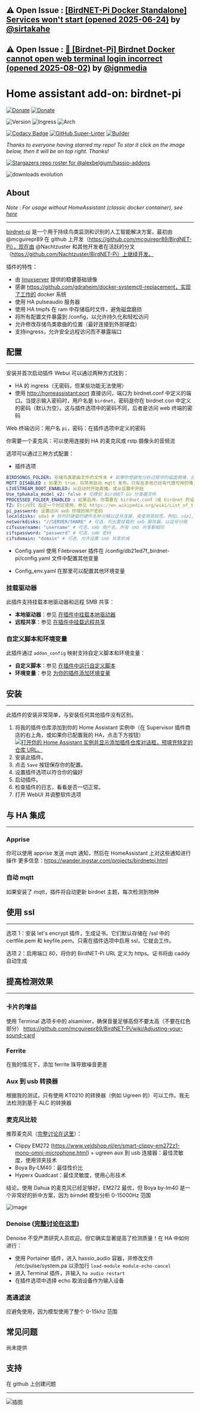 ## &#9888; Open Issue : [[BirdNET-Pi Docker Standalone] Services won't start (opened 2025-06-24)](https://github.com/alexbelgium/hassio-addons/issues/1927) by [@sirtakahe](https://github.com/sirtakahe)
## &#9888; Open Issue : [🐛 [Birdnet-Pi] Birdnet Docker cannot open web terminal login incorrect (opened 2025-08-02)](https://github.com/alexbelgium/hassio-addons/issues/1991) by [@ignmedia](https://github.com/ignmedia)

# Home assistant add-on: birdnet-pi

[![Donate][donation-badge]](https://www.buymeacoffee.com/alexbelgium)
[![Donate][paypal-badge]](https://www.paypal.com/donate/?hosted_button_id=DZFULJZTP3UQA)

![Version](https://img.shields.io/badge/dynamic/json?label=Version&query=%24.version&url=https%3A%2F%2Fraw.githubusercontent.com%2Falexbelgium%2Fhassio-addons%2Fmaster%2Fbirdnet-pi%2Fconfig.json)
![Ingress](https://img.shields.io/badge/dynamic/json?label=Ingress&query=%24.ingress&url=https%3A%2F%2Fraw.githubusercontent.com%2Falexbelgium%2Fhassio-addons%2Fmaster%2Fbirdnet-pi%2Fconfig.json)
![Arch](https://img.shields.io/badge/dynamic/json?color=success&label=Arch&query=%24.arch&url=https%3A%2F%2Fraw.githubusercontent.com%2Falexbelgium%2Fhassio-addons%2Fmaster%2Fbirdnet-pi%2Fconfig.json)

[![Codacy Badge](https://app.codacy.com/project/badge/Grade/9c6cf10bdbba45ecb202d7f579b5be0e)](https://www.codacy.com/gh/alexbelgium/hassio-addons/dashboard?utm_source=github.com&utm_medium=referral&utm_content=alexbelgium/hassio-addons&utm_campaign=Badge_Grade)
[![GitHub Super-Linter](https://img.shields.io/github/actions/workflow/status/alexbelgium/hassio-addons/weekly-supelinter.yaml?label=Lint%20code%20base)](https://github.com/alexbelgium/hassio-addons/actions/workflows/weekly-supelinter.yaml)
[![Builder](https://img.shields.io/github/actions/workflow/status/alexbelgium/hassio-addons/onpush_builder.yaml?label=Builder)](https://github.com/alexbelgium/hassio-addons/actions/workflows/onpush_builder.yaml)

[donation-badge]: https://img.shields.io/badge/Buy%20me%20a%20coffee%20(no%20paypal)-%23d32f2f?logo=buy-me-a-coffee&style=flat&logoColor=white
[paypal-badge]: https://img.shields.io/badge/Buy%20me%20a%20coffee%20with%20Paypal-0070BA?logo=paypal&style=flat&logoColor=white

_Thanks to everyone having starred my repo! To star it click on the image below, then it will be on top right. Thanks!_

[![Stargazers repo roster for @alexbelgium/hassio-addons](https://raw.githubusercontent.com/alexbelgium/hassio-addons/master/.github/stars2.svg)](https://github.com/alexbelgium/hassio-addons/stargazers)

![downloads evolution](https://raw.githubusercontent.com/alexbelgium/hassio-addons/master/birdnet-pi/stats.png)

## About

_Note : For usage without HomeAssistant (classic docker container), see [here](https://github.com/alexbelgium/hassio-addons/blob/master/birdnet-pi/README_standalone.md)_

---

[birdnet-pi](https://github.com/Nachtzuster/BirdNET-Pi) 是一个用于持续鸟类监测和识别的人工智能解决方案，最初由 @mcguirepr89 在 github 上开发（https://github.com/mcguirepr89/BirdNET-Pi），现在由 @Nachtzuster 和其他开发者在活跃的分叉（https://github.com/Nachtzuster/BirdNET-Pi）上继续开发。

插件的特性：
- 由 [linuxserver](https://github.com/linuxserver/docker-baseimage-debian) 提供的稳健基础镜像
- 感谢 https://github.com/gdraheim/docker-systemctl-replacement，实现了工作的 docker 系统
- 使用 HA pulseaudio 服务器
- 使用 HA tmpfs 在 ram 中存储临时文件，避免磁盘磨损
- 将所有配置文件暴露到 /config，以允许持久化和轻松访问
- 允许修改存储鸟类歌曲的位置（最好连接到外部硬盘）
- 支持ingress，允许安全远程访问而不暴露端口

## 配置

---

安装并首次启动插件
Webui 可以通过两种方式找到：
- HA 的 ingress（无密码，但某些功能无法使用）
- 使用 <http://homeassistant:port> 直接访问，端口为 birdnet.conf 中定义的端口。当提示输入密码时，用户名是 `birdnet`，密码是你在 birdnet.con 中定义的密码（默认为空）。这与插件选项中的密码不同，后者是访问 web 终端的密码

Web 终端访问：用户名 `pi`，密码：在插件选项中定义的密码

你需要一个麦克风：可以使用连接到 HA 的麦克风或 rstp 摄像头的音频流

选项可以通过三种方式配置：

- 插件选项

```yaml
BIRDSONGS_FOLDER: 存储鸟类歌曲文件的文件夹 # 如果你想避免分析过程中的磁盘拥堵，应该使用 ssd
MQTT_DISABLED : 如果为 true，将禁用自动 mqtt 发布。只有在本地已经有代理可用的情况下才有效
LIVESTREAM_BOOT_ENABLED: 从启动时开始直播，或从设置中开始
Use_tphakala_model_v2: false # 切换到 BirdNET-Go 分类器文件
PROCESSED_FOLDER_ENABLED : 如果启用，你需要在 birdnet.conf（或 birdnet 的设置）中设置最后保存的 wav 文件数量，这些文件将保存在 tmpfs 中的临时文件夹 "/tmp/Processed" 内（因此不会导致磁盘磨损），如果你想要检索它们。这个数量可以从插件选项中调整
TZ: Etc/UTC 指定一个时区使用，参见 https://en.wikipedia.org/wiki/List_of_tz_database_time_zones#List
pi_password: 设置访问 web 终端的用户密码
localdisks: sda1 # 将你的硬盘的硬件名称分隔以逗号连接，或使用其标签。例如。sda1, sdb1, MYNAS...
networkdisks: "//SERVER/SHARE" # 可选，列出要挂载的 smb 服务器，以逗号分隔
cifsusername: "username" # 可选，smb 用户名，所有 smb 共享都相同
cifspassword: "password" # 可选，smb 密码
cifsdomain: "domain" # 可选，允许设置 smb 共享的域
```

- Config.yaml
使用 Filebrowser 插件在 /config/db21ed7f_birdnet-pi/config.yaml 文件中配置其他变量

- Config_env.yaml
在那里可以配置其他环境变量

### 挂载驱动器

此插件支持挂载本地驱动器和远程 SMB 共享：

- **本地驱动器**：参见 [在插件中挂载本地驱动器](https://github.com/alexbelgium/hassio-addons/wiki/Mounting-Local-Drives-in-Addons)
- **远程共享**：参见 [在插件中挂载远程共享](https://github.com/alexbelgium/hassio-addons/wiki/Mounting-remote-shares-in-Addons)

### 自定义脚本和环境变量

此插件通过 `addon_config` 映射支持自定义脚本和环境变量：

- **自定义脚本**：参见 [在插件中运行自定义脚本](https://github.com/alexbelgium/hassio-addons/wiki/Running-custom-scripts-in-Addons)
- **环境变量**：参见 [为你的插件添加环境变量](https://github.com/alexbelgium/hassio-addons/wiki/Add-Environment-variables-to-your-Addon)

## 安装

---

此插件的安装非常简单，与安装任何其他插件没有区别。

1. 将我的插件仓库添加到你的 Home Assistant 实例中（在 Supervisor 插件商店的右上角，或如果你已配置我的 HA，点击下方按钮）
   [![打开你的 Home Assistant 实例并显示添加插件仓库对话框，预填充特定的仓库 URL。](https://my.home-assistant.io/badges/supervisor_add_addon_repository.svg)](https://my.home-assistant.io/redirect/supervisor_add_addon_repository/?repository_url=https%3A%2F%2Fgithub.com%2Falexbelgium%2Fhassio-addons)
1. 安装此插件。
1. 点击 `Save` 按钮保存你的配置。
1. 设置插件选项以符合你的偏好
1. 启动插件。
1. 检查插件的日志，看看是否一切正常。
1. 打开 WebUI 并调整软件选项

## 与 HA 集成

---
### Apprise

你可以使用 apprise 发送 mqtt 通知，然后在 HomeAssistant 上对这些通知进行操作
更多信息：https://wander.ingstar.com/projects/birdnetpi.html

### 自动 mqtt

如果安装了 mqtt，插件将自动更新 birdnet 主题，每次检测到物种

## 使用 ssl

---

选项 1：安装 let's encrypt 插件，生成证书。它们默认存储在 /ssl 中的 certfile.pem 和 keyfile.pem。只需在插件选项中启用 ssl，它就会工作。

选项 2：启用端口 80，将你的 BirdNET-Pi URL 定义为 https。证书将由 caddy 自动生成

## 提高检测效果

---

### 卡片的增益

使用 Terminal 选项卡中的 alsamixer，确保音量足够高但不要太高（不要在红色部分）
https://github.com/mcguirepr89/BirdNET-Pi/wiki/Adjusting-your-sound-card

### Ferrite

在我的情况下，添加 ferrite 珠导致噪音更差

### Aux 到 usb 转换器

根据我的测试，只有使用 KT0210 的转换器（例如 Ugreen 的）可以工作。我无法检测到基于 ALC 的转换器

### 麦克风比较

推荐麦克风（[完整讨论在这里](https://github.com/mcguirepr89/BirdNET-Pi/discussions/39)）：
- Clippy EM272 (https://www.veldshop.nl/en/smart-clippy-em272z1-mono-omni-microphone.html) + ugreen aux 到 usb 连接器：最佳灵敏度，使用领夹技术
- Boya By-LM40：最佳性价比
- Hyperx Quadcast：最佳灵敏度，使用心形技术

结论，使用 Dahua 的麦克风已经足够好，EM272 最优，但 Boya by-lm40 是一个非常好的折中方案，因为 birndet 模型分析 0-15000Hz 范围

![image](https://github.com/alexbelgium/hassio-addons/assets/44178713/df992b79-7171-4f73-b0c0-55eb4256cd5b)

### Denoise ([完整讨论在这里](https://github.com/mcguirepr89/BirdNET-Pi/discussions/597))

Denoise 不受严肃研究人员欢迎。但它确实显著提高了检测质量！在 HA 中如何进行：
- 使用 Portainer 插件，进入 hassio_audio 容器，并修改文件 /etc/pulse/system.pa 以添加行 `load-module module-echo-cancel`
- 进入 Terminal 插件，并输入 `ha audio restart`
- 在插件选项中选择 echo 取消设备作为输入设备

### 高通滤波

应避免使用，因为模型使用了整个 0-15khz 范围

## 常见问题

尚未提供

## 支持

在 github 上创建问题

---

![插图](https://raw.githubusercontent.com/tphakala/birdnet-pi/main/doc/birdnet-pi-dashboard.webp)